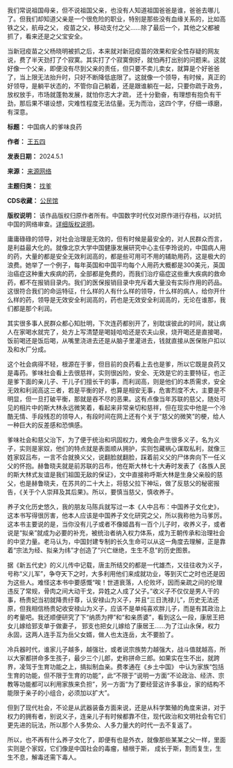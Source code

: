 我们常说祖国母亲，但不说祖国父亲，也没有人知道祖国爸爸是谁，爸爸去哪儿了。但我们却知道父亲是一个很危险的职业，特别是那些没有血缘关系的，比如高铁之父，航母之父， 疫苗之父，移动支付之父……除了最后一个，其他之父都被抓了，看来还是之父宝安全。


当新冠疫苗之父杨晓明被抓之后，本来就对新冠疫苗的效果和安全性存疑的网友说，费了半天劲打了个寂寞。其实打了个寂寞倒好，就怕再打出别的问题来。这就好像一个父亲，即便没有尽到父亲的责任，但只要不卖儿卖女，就算是个好爸爸了，当上限无法抬升时，只好不断降低底限了。这就像一个领导，有时候，真正的好领导，是躺平状态的，不管你自己躺着，还是跟谁躺在一起，只要你疏于政务，放权放手，市场就蓬勃发展，就怕你志大才疏， 还十分勤奋，有理想有抱负有干劲，那后果不堪设想，灾难性程度无法估量。无为而治，这四个字，仔细一琢磨，有深意。




**标题：** 中国病人的爹味良药  

**作者：** [王五四](https://chinadigitaltimes.net/space/王五四)  

**发表日期：** 2024.5.1  

**来源：** [来源网络](https://chinadigitaltimes.net/chinese/feed)  

**主题归类：** [找爹](https://chinadigitaltimes.net/space/找爹)  

**CDS收藏：** [公民馆](https://chinadigitaltimes.net/space/%E5%85%AC%E6%B0%91%E9%A6%86)  

**版权说明：** 该作品版权归原作者所有。中国数字时代仅对原作进行存档，以对抗中国的网络审查。[详细版权说明](https://chinadigitaltimes.net/chinese/copyright)。


庸庸碌碌的领导，对社会治理是无效的，但有时候是最安全的，对人民群众而言，是利益最大化的。就像北京大学中国健康发展研究中心主任李玲说的，中国病人用的药，大量的都是安全无效利润高的，都是些可用可不用的辅助用药，这是极大的浪费。她举了一个例子，每年英国和中国平均每个人用药大概都是300美元，英国治癌症这种重大疾病的药，全部都是免费的，而我们治疗癌症这些重大疾病的救命药，都不在报销目录内。我们的医保报销目录中充斥着大量没有实际作用的药品。这很符合我们的命运特征，什么样的人有什么样的领导，什么样的病人，给你开什么样的药，领导是无效安全利润高的，药也是无效安全利润高的，无论在谁那，我们都是那个利润。


其实很多事人民群众都心知肚明，下次连药都别开了，别耽误彼此的时间，就让病人在家喝水就完了，处方上写清楚是喝娃哈哈还是农夫山泉，烧开喝还是直接喝，饭前喝还是饭后喝，从嘴里浇进去还是从脑子里灌进去，钱就直接从医保账户扣以及和水厂分成。


这个社会病得不轻，根源在于爹，但目前的良药看上去也是爹，所以它既是良药又是毒药。爹味社会看上去很慈祥，实则很凶险，安全、无效是它的主要特征，也正是爹下面的亲儿子、干儿子们擅长干的事，而利润高，则是他们的本质需求，安全无效和利润高这三者，若是平衡的好，也算是相安无事，危害烈度不大，主要是不明显，但一旦打破平衡，那就是吞不尽的恶果。这有点像当年苏联的慈父，随处可见的相片中的斯大林永远微笑着，看起来非常亲切和慈祥，但在现实中他是一个冷酷无情、手段残忍的领导人，有段时间在网上还有个关于“慈父的微笑”的梗，给人一种巨大的反差感和恐惧感。


爹味社会和慈父治下，为了便于统治和巩固权力，难免会产生很多义子，名为义子，实则是家奴，他们的特点就是表面顺从拥护，实则包藏祸心谋取私利，就像三姓家奴吕布，一言不合就换义父，说翻脸就翻脸，踩着前义父的尸体奔向下一任义父的怀抱。赫鲁晓夫就是前苏联的吕布，他在斯大林七十大寿时发表了《各族人民的斯大林式友谊是我们祖国无敌的保证》，文中直接称呼斯大林是生身父亲般的慈父，也是赫鲁晓夫，在苏共的二十大上，将慈父拉下神坛，做了反慈父的秘密报告，《关于个人崇拜及其后果》。所以，要慎当慈父，慎收养子。


养子文化历史悠久，我的朋友马陈兵就写过一本《人中吕布：中国养子文化史》，这本书写得很厉害，他本人应该是中国养子文化研究之父，所以我称他为马爹厉。这本书主要说的是，当你没有儿子或者不像姬昌有一百个儿子时，收养义子，或者说是“拟亲”就成为必要的补充，被统治者纳入权力体系，成为王朝传承和治理社会的中坚力量。老马认为，中国封建专制的长久生命可以从这一角度去理解，正是靠着“宗法为经、拟亲为纬”才创造了“兴亡继绝，生生不息”的历史图景。


据《新五代史》的义儿传中记载，唐主所结交的都是一代雄杰，又往往收为义子，号称“义儿军”，争夺天下之时，大多利用他们来成就功业，等到灭亡之时也还是因为这些人。难怪这本书中要感慨“唉！世道衰落，人伦败坏，因而亲疏之间的伦理违反了常规，骨肉之间大动干戈，异姓之人成了父子。”收义子不仅仅是男人干的事，杨贵妃当初就降贵纡尊，认安禄山为义子，并且“三日洗禄儿”，历史无法还原，但我相信杨贵妃收安禄山为义子，应该不是单纯喜欢胖儿子，而是有其政治上的考量吧。我还顺便研究了下“纳质为押”和“和亲质婆”，看到这么一段，康居王把女儿嫁给郅支单于做妻子， 郅支也把女儿嫁给了康居王……为了江山永保，权力永固，这两人连手互为岳父女婿，做人也太连岳，太不要脸了。


冷兵器时代，谁家儿子越多，越强壮，或者说宗族势力越强大，战斗值就越高，所以大家都拼命多生孩子，最少三个儿郎，史称拼命三郎。如果实在生不出，就跨界，凌驾于生育功能之上，搞拟制血亲。费孝通在《乡土中国》 中认为家族“包括生育的功能，但不限于生育的功能”，此“不限于”说明一方面“不论政治、经济、宗教等功能都可以利用家族来负担”，另一方面“为了要经营这许多事业，家的结构不能限于亲子的小组合，必须加以扩大”。


但到了现代社会，不论是从武器装备方面来说，还是从科学繁殖的角度来讲，对于权力的拥有者，别说义子，连亲儿子有时候都靠不住，现代政治和文明社会有它们更先进的玩法，所以那个人多势众、人多力量大的时代一去不复返了。


所以，也不再有什么养子文化了，即便有也是外衣，就像那些某某之父一样，里面实则是个家奴，它们像是中国社会的毒瘤，植根于斯， 成长于斯，割而复生，生生不息，解毒还需下毒人。

